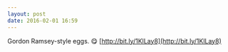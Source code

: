 ```yaml
---
layout: post
date: 2016-02-01 16:59
---
```

Gordon Ramsey-style eggs. 😋 [http://bit.ly/1KlLay8](http://bit.ly/1KlLay8)
